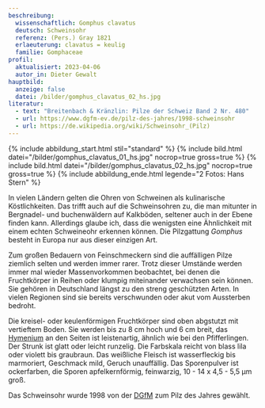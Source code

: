 ```yaml
---
beschreibung:
  wissenschaftlich: Gomphus clavatus
  deutsch: Schweinsohr
  referenz: (Pers.) Gray 1821
  erlaeuterung: clavatus = keulig
  familie: Gomphaceae
profil:
  aktualisiert: 2023-04-06
  autor_in: Dieter Gewalt
hauptbild:
  anzeige: false
  datei: /bilder/gomphus_clavatus_02_hs.jpg
literatur:
  - text: "Breitenbach & Kränzlin: Pilze der Schweiz Band 2 Nr. 480"
  - url: https://www.dgfm-ev.de/pilz-des-jahres/1998-schweinsohr
  - url: https://de.wikipedia.org/wiki/Schweinsohr_(Pilz)
---
```

{% include abbildung_start.html stil="standard" %}
{% include bild.html datei="/bilder/gomphus_clavatus_01_hs.jpg" nocrop=true gross=true %}
{% include bild.html datei="/bilder/gomphus_clavatus_02_hs.jpg" nocrop=true gross=true %}
{% include abbildung_ende.html legende="2 Fotos: Hans Stern" %}

In vielen Ländern gelten die Ohren von Schweinen als kulinarische Köstlichkeiten. Das trifft auch auf die Schweinsohren zu, die man mitunter in Bergnadel- und buchenwäldern auf Kalkböden, seltener auch in der Ebene finden kann. Allerdings glaube ich, dass die wenigsten eine Ähnlichkeit mit einem echten Schweineohr erkennen können. Die Pilzgattung *Gomphus* besteht in Europa nur aus dieser einzigen Art.

Zum großen Bedauern von Feinschmeckern sind die auffälligen Pilze ziemlich selten und werden immer rarer. Trotz dieser Umstände werden immer mal wieder Massenvorkommen beobachtet, bei denen die Fruchtkörper in Reihen oder klumpig miteinander verwachsen sein können. Sie gehören in Deutschland längst zu den streng geschützten Arten. In vielen Regionen sind sie bereits verschwunden oder akut vom Aussterben bedroht.

Die kreisel- oder keulenförmigen Fruchtkörper sind oben abgstutzt mit vertieftem Boden. Sie werden bis zu 8 cm hoch und 6 cm breit, das [Hymenium](Hymenium "Glossar") an den Seiten ist leistenartig, ähnlich wie bei den Pfifferlingen. Der Strunk ist glatt oder leicht runzelig. Die Farbskala reicht von blass lila oder violett bis graubraun. Das weißliche Fleisch ist wasserfleckig bis marmoriert, Geschmack mild, Geruch unauffällig. Das Sporenpulver ist ockerfarben, die Sporen apfelkernförmig, feinwarzig, 10 - 14 x 4,5 - 5,5 µm groß.

Das Schweinsohr wurde 1998 von der [DGfM](DGfM "Glossar") zum Pilz des Jahres gewählt.